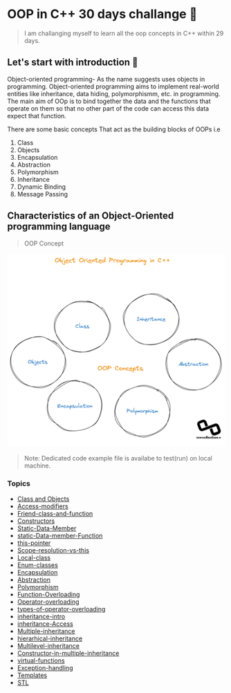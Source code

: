 # OOP in C++ 30 days challange 👀
> I am challanging myself to learn all the oop concepts in C++ within 29 days.

## Let's start with introduction 📝
Object-oriented programming- As the name suggests uses objects in programming. Object-oriented programming aims to implement real-world entities like inheritance, data hiding, polymorphismm, etc. in programming. The main aim of OOp is to bind together the data and the functions that operate on them so that no other part of the code can access this data expect that function.

There are some basic concepts That act as the building blocks of OOPs i.e

1. Class
1. Objects
1. Encapsulation
1. Abstraction
1. Polymorphism
1. Inheritance
1. Dynamic Binding
1. Message Passing


## Characteristics of an Object-Oriented programming language
>OOP Concept


![oop Concepts!](/images/oop-concept.png)

> Note: Dedicated code example file is availabe to test(run) on local machine. 
### Topics
- [Class and Objects](/Day-1-Class-Objects/Readme.md)
- [Access-modifiers](/Day-2-Access-modifiers/Readme.md)
- [Friend-class-and-function](/Day-3-Friend-class-and-function/readme.md)
- [Constructors](/Day-4-Constructors/Readme.md)
- [Static-Data-Member](/Day-6-Static-Data-Member/Readme.md)
- [static-Data-member-Function](/Day-7-Static-member-function/Readme.md)
- [this-pointer](/Day-8-this-pointer/readme.md)
- [Scope-resolution-vs-this](/Day-9-Scope-resolution-vs-this/Readme.md)
- [Local-class](/Day-10-Local-Class/Readme.md)
- [Enum-classes](/Day-11-Enum-Classes/Readme.md)
- [Encapsulation](/Day-12-Encapsulation/Readme.md)
- [Abstraction](/Day-13-Abstraction/Readme.md)
- [Polymorphism](/Day-14-Polymorphism/readme.md)
- [Function-Overloading](/Day-15-function-overloading/Readme.md)
- [Operator-overloading](/Day-16-Operator-Overloading/readme.md)
- [types-of-operator-overloading](/Day-17-Types-of-operator-overloading/Readme.md)
- [inheritance-intro](/Day-18-inheritance-intro/readme.md)
- [inheritance-Access](/Day-19-inheritance-Access/readme.md)
- [Multiple-inheritance](/Day-20-Multiple-inheritance/readme.md)
- [hierarhical-inheritance](/Day-21-hierarhical-inheritance/readme.md)
- [Multilevel-inheritance](/Day-22-Multilevel-inheritance/readme.md)
- [Constructor-in-multiple-inheritance](/Day-23-Constructor-in-multiple-inheritance/readme.md)
- [virtual-functions](/Day-24-virtual-functions/readme.md)
- [Exception-handling](/Day-25-Exception-handling/readme.md)
- [Templates](/Day-26-Templates/readme.md)
- [STL](/Day-27-STL/readme.md)

